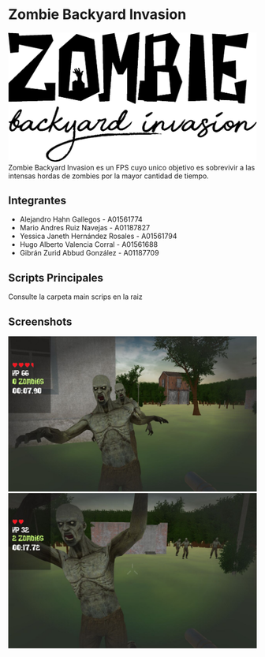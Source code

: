 # Zombie Backyard Invasion
![Logotipo](/Zombies/Assets/Images/logoBlack.png)
Zombie Backyard Invasion es un FPS cuyo unico objetivo es sobrevivir a las intensas hordas de zombies por la mayor cantidad de tiempo.
## Integrantes
* Alejandro Hahn Gallegos           - A01561774
* Mario Andres Ruiz Navejas         - A01187827
* Yessica Janeth Hernández Rosales  - A01561794
* Hugo Alberto Valencia Corral      - A01561688
* Gibrán Zurid Abbud González       - A01187709
## Scripts Principales
Consulte la carpeta main scrips en la raiz
## Screenshots
![Screenshot 1](/Screenshots/1.jpeg)
![Screenshot 2](/Screenshots/2.jpeg)
